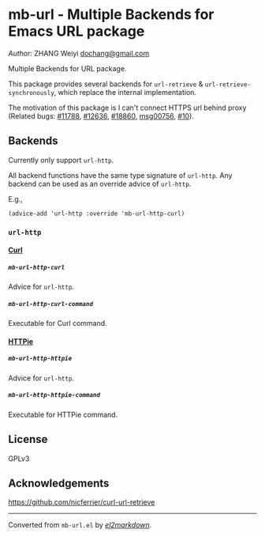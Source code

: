 # mb-url - Multiple Backends for Emacs URL package

*Author:* ZHANG Weiyi <dochang@gmail.com><br>

Multiple Backends for URL package.

This package provides several backends for `url-retrieve` &
`url-retrieve-synchronously`, which replace the internal implementation.

The motivation of this package is I can't connect HTTPS url behind proxy
(Related bugs: [#11788][], [#12636][], [#18860][], [msg00756][], [#10][]).

[#11788]: http://debbugs.gnu.org/cgi/bugreport.cgi?bug=11788
[#12636]: http://debbugs.gnu.org/cgi/bugreport.cgi?bug=12636
[#18860]: http://debbugs.gnu.org/cgi/bugreport.cgi?bug=18860
[msg00756]: https://lists.gnu.org/archive/html/help-gnu-emacs/2015-08/msg00756.html
[#10]: http://debbugs.gnu.org/cgi/bugreport.cgi?bug=10

## Backends

Currently only support `url-http`.

All backend functions have the same type signature of `url-http`.  Any
backend can be used as an override advice of `url-http`.

E.g.,

```elisp
(advice-add 'url-http :override 'mb-url-http-curl)
```

### `url-http`

#### [Curl][]

[Curl]: http://curl.haxx.se/

##### `mb-url-http-curl`

Advice for `url-http`.

##### `mb-url-http-curl-command`

Executable for Curl command.

#### [HTTPie][]

[HTTPie]: http://httpie.org/

##### `mb-url-http-httpie`

Advice for `url-http`.

##### `mb-url-http-httpie-command`

Executable for HTTPie command.

## License

GPLv3

## Acknowledgements

https://github.com/nicferrier/curl-url-retrieve


---
Converted from `mb-url.el` by [*el2markdown*](https://github.com/Lindydancer/el2markdown).
